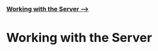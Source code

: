 [**<h3>Working with the Server --><h3>**](https://maximmorkovnik.github.io/WorkingWithTheServer/)
  
<h1>Working with the Server</h1>

